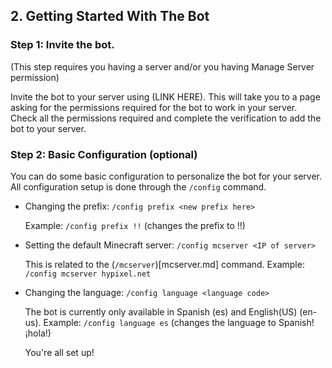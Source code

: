 ## 2. Getting Started With The Bot 
 
### Step 1: Invite the bot.
 (This step requires you having a server and/or you having Manage Server permission)
 
 Invite the bot to your server using (LINK HERE). This will take you to a page asking for the permissions required for the bot to work in your server. Check all the permissions required and complete the verification to add the bot to your server.

### Step 2: Basic Configuration (optional)
 
 You can do some basic configuration to personalize the bot for your server. 
 All configuration setup is done through the `/config` command. 
 
- Changing the prefix: `/config prefix <new prefix here>`
 
  Example: `/config prefix !!` (changes the prefix to !!)
 
- Setting the default Minecraft server: `/config mcserver <IP of server>`
 
  This is related to the (`/mcserver`)[mcserver.md] command. 
  Example: `/config mcserver hypixel.net`
 
- Changing the language: `/config language <language code>`
 
  The bot is currently only available in Spanish (es) and English(US) (en-us).
  Example: `/config language es` (changes the language to Spanish! ¡hola!)
  
  You're all set up!